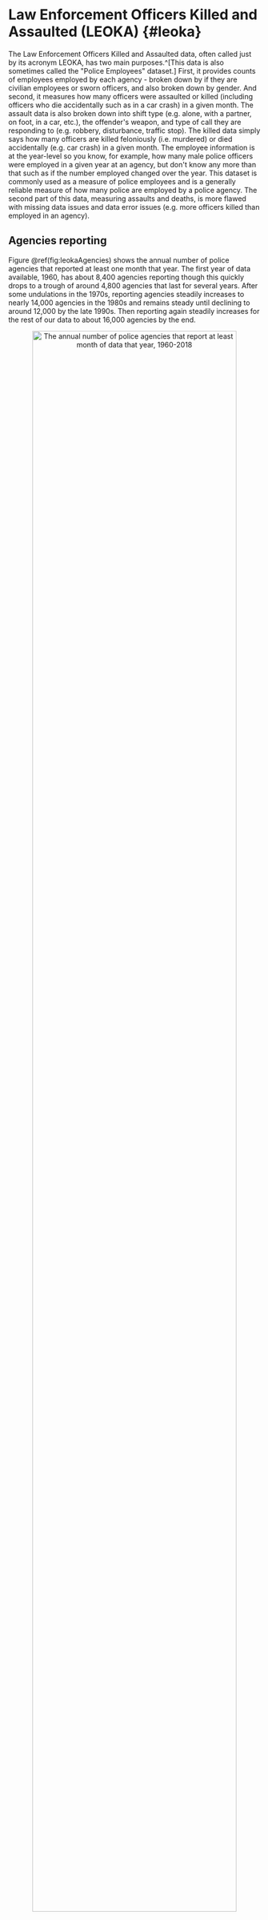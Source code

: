 # Law Enforcement Officers Killed and Assaulted (LEOKA) {#leoka}





The Law Enforcement Officers Killed and Assaulted data, often called just by its acronym LEOKA, has two main purposes.^[This data is also sometimes called the "Police Employees" dataset.] First, it provides counts of employees employed by each agency - broken down by if they are civilian employees or sworn officers, and also broken down by gender. And second, it measures how many officers were assaulted or killed (including officers who die accidentally such as in a car crash) in a given month. The assault data is also broken down into shift type (e.g. alone, with a partner, on foot, in a car, etc.), the offender's weapon, and type of call they are responding to (e.g. robbery, disturbance, traffic stop). The killed data simply says how many officers are killed feloniously (i.e. murdered) or died accidentally (e.g. car crash) in a given month. The employee information is at the year-level so you know, for example, how many male police officers were employed in a given year at an agency, but don't know any more than that such as if the number employed changed over the year. This dataset is commonly used as a measure of police employees and is a generally reliable measure of how many police are employed by a police agency. The second part of this data, measuring assaults and deaths, is more flawed with missing data issues and data error issues (e.g. more officers killed than employed in an agency).

## Agencies reporting

Figure \@ref(fig:leokaAgencies) shows the annual number of police agencies that reported at least one month that year. The first year of data available, 1960, has about 8,400 agencies reporting though this quickly drops to a trough of around 4,800 agencies that last for several years. After some undulations in the 1970s, reporting agencies steadily increases to nearly 14,000 agencies in the 1980s and remains steady until declining to around 12,000 by the late 1990s. Then reporting again steadily increases for the rest of our data to about 16,000 agencies by the end. 

<div class="figure" style="text-align: center">
<img src="leoka_files/figure-html/leokaAgencies-1.png" alt="The annual number of police agencies that report at least month of data that year, 1960-2018" width="90%" />
<p class="caption">(\#fig:leokaAgencies)The annual number of police agencies that report at least month of data that year, 1960-2018</p>
</div>

## Important variables

The important variables can be divided into two sections: information on people employed by the department, and information about assaults against officers. The employee information is a snapshot in time during the year while the assault information tells you the number of assaults, broken down several different ways, for each month of the year. Like other UCR data, there are also variables that provide information about the agency - ORI codes, population under jurisdiction - the month and year that the data covers, and how many months reported data. 

### Number of employees 

This data includes the number of people employed by the department with breakdowns by if they are civilian employees or sworn officers (i.e. carries a gun and badge and can make arrests) as well as by gender. The only genders available are female and male. This is the number of employees as of Halloween that year so it is a single point in time. Though this helps us as it is consistent every year, we don't know exactly when certain officer classes start, which we'd likely see through a jump in employment that year, or if employment or hiring patterns change over the year. 
 
* Female employees
    + Officers
    + Civilians
* Male employees
    + Officers
    + Civilians
    
We'll look first at the number of employees that are civilian and that are sworn officers through examining Philadelphia in Figure \@ref(fig:leokaCivilianOfficers). The number of civilian employees has remained at a little under 1,000 employees from about 1970 through the end of our data, though declining very slightly since the middle 2000s. This is curious since the city's population and crime trends have changed dramatically over this time and the ability of civilian employees to contribute has also changed, such as that they now have computers.^[The last time I heard, which was several years ago, patrol officers in Philadelphia still had to write up certain reports using typewriters. So tech apparently is still about 1960 level.] In contrast, the number of police has changed far more than civilians, growing rapidly in the 1960s and 1970s to peaking at a little over 8,000 officers in the mid-1970s before declining substantially to the 6,000s. in the late-1980s. As with many agencies nationwide, the number of officers increased in the 1990s and then has decreased steadily in ensuing years. By recent years there are about as many officers as in the late-1980s, even though the city's population has grown substantially since then. 
    
<div class="figure" style="text-align: center">
<img src="leoka_files/figure-html/leokaCivilianOfficers-1.png" alt="The number of civilian employees and sworn officers in Philadelphia, 1960-2018" width="90%" />
<p class="caption">(\#fig:leokaCivilianOfficers)The number of civilian employees and sworn officers in Philadelphia, 1960-2018</p>
</div>

We can also look at the number of officers (or civilian employees) by gender. Figure \@ref(fig:leokaOfficersGender) shows the percent of Philadelphia police officers by gender. For the first decade of data all female officers (or civilians) were recorded as male, so that variable should be interpreted as "total officers" until 1971 when it is split into gender. Starting at basically 0% of officers in 1971, female officers grew until they made up about a quarter of officers in 2000 and then has declined slowly since then. 

<div class="figure" style="text-align: center">
<img src="leoka_files/figure-html/leokaOfficersGender-1.png" alt="The percent of female and male sworn officers in Philadelphia, 1960-2018" width="90%" />
<p class="caption">(\#fig:leokaOfficersGender)The percent of female and male sworn officers in Philadelphia, 1960-2018</p>
</div>

### Officers killed

There is almost no information about officers killed. The data only breaks this down into if they died "feloniously" which just means that someone killed them on purpose (e.g. shooting them, intentionally hitting them with a car) or if they died "accidentally" such as if they die during a car crash while on duty. The FBI actually collects more information on officer deaths than they release in this data. This includes the circumstances of each death such as the type of death (e.g. car crash, shooting, ambush, etc.), what weapon the offender had if feloniously killed, and even a detailed written summary of what occurred for each officer killed. They post this information in their annual LEOKA report which is part of their Crime in the United States report. The 2019 report, the latest year available, can be found on their site [here](https://ucr.fbi.gov/leoka/2019/home).

We can look at what data is available through Figure \@ref(fig:leokaOfficersKilled) which shows the number of Los Angeles Police Department officers killed over time. There are no accidental killings until 1975 though this is misleading because that accidental killings variable is not reported until 1971, which is a year in which many other variables in this data began reporting. So we actually have no idea how many officers were killed accidentally from 1960-1970 since this variable is always reported as 0. In general it seems like there is about one officer killed per year in recent decades while the period from 1980 to 2000 was the time of highest danger with as many as five officers killed in a single year. We can also see some trend changes with felonious killings more common than accidental killings in the 1990s and then accidental killings becoming far more common starting in 2000.

<div class="figure" style="text-align: center">
<img src="leoka_files/figure-html/leokaOfficersKilled-1.png" alt="The number of officers killed by felony and killed accidentally in Los Angeles, 1960-2018" width="90%" />
<p class="caption">(\#fig:leokaOfficersKilled)The number of officers killed by felony and killed accidentally in Los Angeles, 1960-2018</p>
</div>

We can also look at the national number of officers killed as in Figure \@ref(fig:leokaOfficersKilledNational). Please note that this is simply summing up the number of officers killed by all agencies that report that year so changes over time are certainly partially due to different agencies reporting each year. Therefore, we'll focus on interpreting the different between felony and accidental killings rather than counts over time - though even this may be off if agencies that reported more felony or more accidental killings differ in their reporting over time. Again we see that there are no officers killed accidentally, due to that variable not being reported, until 1971. The difference between officers killed by felony and killed accidentally is widest are the start of our data and narrows considerable until there are only several more felonious killings than accidental killings by the late 1990s. Though this trend reverses in the early 2010s with accidental killings decreasing and felonious killings increasing again.

What can we make of this? It's hard to say. Interpreting this properly requires adding some other key variables such as the number of officers employed, the number of circumstances they respond to (e.g. are they patrolling more, apprehending violent offenders more, etc.), the number of guns on the street, the quality or availability or body armor, among others. 

<div class="figure" style="text-align: center">
<img src="leoka_files/figure-html/leokaOfficersKilledNational-1.png" alt="The national number of officers killed by felony and killed accidentally, 1960-2018" width="90%" />
<p class="caption">(\#fig:leokaOfficersKilledNational)The national number of officers killed by felony and killed accidentally, 1960-2018</p>
</div>

### Assaults by injury and weapon

This data breaks down the monthly number of assaults on officers in a few different ways. Here, we'll look at the number of assaults where the officer is injured or not injured and within these categories by which weapon the offender had. This is the number of officers assaulted so if an incident has three officers assaulted, that will count as three different assaults. If the offender used multiple weapons then only the most serious weapon would be counted. For example, if an offender used a knife and a gun during the assault, the assault would be counted as a gun assault. Unfortunately we only know if an officer was injured or not and not the severity of the injury. So we can't tell if the officer is merely bruised or was shot or stabbed. 

* Assaults with injury
    + Offender has firearm
    + Offender had knife
    + Offender had other weapon
    + Offender was unarmed
* Assaults without injury
    + Offender has firearm
    + Offender had knife
    + Offender had other weapon
    + Offender was unarmed
    
We can start by looking at the breakdown of assaults by injury and weapon type for officers in the Los Angeles Police Department. Figure \@ref(fig:leokaAssaultTypeInjury) shows the number of assaults from all years reported for these categories. Over the complete time period there were almost 40,000 officers assaulted with about example three-quarters of these assaults - 30,000 assaults - leading to no injuries. This data shows the number of officers assaulted, not unique officers, so an officer can potentially be included in the data multiple times if they are assaulted multiple times. A little under a quarter of assaults lead to officer injury with most of these from unarmed offenders. Interestingly, there are far more gun and knife assaults where the officer is not injured than where the officer is injured. 
    
<div class="figure" style="text-align: center">
<img src="leoka_files/figure-html/leokaAssaultTypeInjury-1.png" alt="The total number of assaults on officers by injury sustained and offender weapon in Los Angeles, 1960-2018." width="90%" />
<p class="caption">(\#fig:leokaAssaultTypeInjury)The total number of assaults on officers by injury sustained and offender weapon in Los Angeles, 1960-2018.</p>
</div>

We can also look at assaults over time. Figure \@ref(fig:leokaAssaultsInjuryYear) shows the number of assaults, assaults with injury, and assault without injury for the Los Angeles Police Department from 1960 to 2018. We can immediately see some data issues are there are years with no assaults recorded. And in the late-2000s there is a sudden drop from about 250 assaults with injuries per year in the previous few decades to nearly zero officer injuries reported a year. This strongly suggests some change in reporting rather than a true decrease in assaults with injuries. For the decades where the data is less obviously wrong, there is a consistent trend of most assaults leading to no injuries, though the distance between the number of injury and non-injury assaults fluctuates over time. 

<div class="figure" style="text-align: center">
<img src="leoka_files/figure-html/leokaAssaultsInjuryYear-1.png" alt="The annual number of assaults on officers by injury sustained in Los Angeles, 1960-2018." width="90%" />
<p class="caption">(\#fig:leokaAssaultsInjuryYear)The annual number of assaults on officers by injury sustained in Los Angeles, 1960-2018.</p>
</div>


### Assaults by call type

The next group of ways that assaults are broken down is by the type of call the officer is assigned when they are assaulted. For example, if an officer is responding to a burglary report, any assault they experience on that call will be classified as "burglary" related. In addition, we know how many assaults were cleared by arrest or cleared through exceptional means (for more on this, please see \@ref(clearedCrimes)) though it doesn't differential between the two.  Since assaults are based on the number of officers assaulted, not the number of incidents where officers are assaulted, arresting a single person can clear multiple assaults. The possible call types are below:

* Disturbance call (e.g. domestic violence, person carrying a gun in public)
* Burglary
* Robbery
* Officers arresting someone for another crime
* Civil disorder
* Officer has custody of prisoners
* Suspicious persons
* Officers are ambushed
* Mentally deranged person
* Traffic pursuit and traffic stops
* All other call types
* Total - sum of all call types

Figure \@ref(fig:leokaAssaultCallType) shows the number of assaults on Los Angeles Police Department officers by the type of call for 1960-2018. There were about 38,000 assaults against Los Angeles Police Department officers with a little over 31,000 of these assaults cleared. An important thing to note is that the number of assaults here is less than the nearly 40,000 assaults for the same agency over the same time period we saw in Figure \@ref(fig:leokaAssaultCallType). This is because some variables are not reported for all years and agencies are free to report which variables they want to report in any given year. This makes it massively tricky to use this data since even simple statistics for the same agency for supposedly the same variable (here it's technically different variables but should still be the total number of officers assaulted) can be different. The most common type of call where officers are assaulted are disturbance calls which include domestic violence and reports of dangerous individuals such as people carrying guns in public. The least common call type is ambush calls, though in these calls the police are called to a scene by the offender who intends to assault or kill the officers, so is likely far more dangerous than other call types, even though it is rare. 

<div class="figure" style="text-align: center">
<img src="leoka_files/figure-html/leokaAssaultCallType-1.png" alt="Assaults on Los Angeles Police Department officers by type of call where they were assaulted at, 1960-2018." width="90%" />
<p class="caption">(\#fig:leokaAssaultCallType)Assaults on Los Angeles Police Department officers by type of call where they were assaulted at, 1960-2018.</p>
</div>

Within these call types is also a breakdown by offender weapon use, with the same weapons as above, and the type of officer assignment which is essentially if they are alone or not and if they're on foot or not. Finally, it says how many assaults are cleared by arrest or cleared through exceptional means though it doesn't differential between the two. The shift assignment is essentially how they go through their normal day, if this is in a vehicle, alone, as a detective, or under a different assignment (including being off-duty). For example, being in a vehicle with two officers  means that their normal assignment is driving in a vehicle, not that they were actually assaulted in said vehicle. This also doesn't necessarily mean that these are the only officers at the scene. It is simply the shift assignment of the officer who is assaulted. For example, if an officer who normally works alone in a vehicle shows up to a scene where other officers are present, and who are under different shift assignments, and gets assaulted - and no one else gets assaulted - that is an assault for officers "in a vehicle alone". 

* Offender weapons
    + Offender has firearm
    + Offender had knife
    + Offender had other weapon
    + Offender was unarmed
* Type of officer shift assignment
    + In a vehicle with two officers
    + In a vehicle alone
    + In a vehicle alone but assisted by other officers
    + Detective or special unit alone
    + Detective or special unit assisted by other officers
    + Other assignment alone
    + Other assignment assisted by other officers
* Number of assaults on police cleared

We'll look specifically at disturbance calls since they are the most common call type, at least for the Los Angeles Police Department. Figure \@ref(fig:leokaDisturbanceWeapon) shows the total number of disturbance assaults by offender weapon in Los Angeles. Most assaults have an unarmed offender with a sharp decline to the number of offenders with a weapon other than a gun or knife. Assaults by a gun and by a knife are the least common. 

<div class="figure" style="text-align: center">
<img src="leoka_files/figure-html/leokaDisturbanceWeapon-1.png" alt="The number of assaults on Los Angeles Police Department officers in disturbance calls by the injury sustained by the officer, 1960-2018." width="90%" />
<p class="caption">(\#fig:leokaDisturbanceWeapon)The number of assaults on Los Angeles Police Department officers in disturbance calls by the injury sustained by the officer, 1960-2018.</p>
</div>

Again using disturbance calls for the Los Angeles Police Department, we can look at assaults by the officer assignment, as seen in Figure \@ref(fig:leokaShiftAssignment). In the vast majority of assaults it is of officers who are in a vehicle along with a partner. This drops very sharply to several hundred assaults on detectives who are assisting other officers and then increasingly declines to the other shift assignments to the least common assault being against detectives who are acting alone. 

<div class="figure" style="text-align: center">
<img src="leoka_files/figure-html/leokaShiftAssignment-1.png" alt="The number of assaults on Los Angeles Police Department officers in disturbance calls by the injury sustained by the shift assignment of the officer, 1960-2018." width="90%" />
<p class="caption">(\#fig:leokaShiftAssignment)The number of assaults on Los Angeles Police Department officers in disturbance calls by the injury sustained by the shift assignment of the officer, 1960-2018.</p>
</div>

    
### Assaults by time

The final breakdown in assaults is by the time they occur, divided into 12 two-hour chunks starting at 12:01am. Like some other variables this data is only available starting in 1971. There is no more information than total assaults in this time so we don't know if the assaults led to injuries, the type of call or shift assignment the officer was on, or the offender's weapons. 

* 12:01am - 2:00am
* 2:01am  - 4:00am
* 4:01am  - 6:00am
* 6:01am  - 8:00am
* 8:01am  - 10:00am
* 10:01am - 12:00pm
* 12:01pm - 2:00pm
* 2:01pm  - 4:00pm
* 4:01pm  - 6:00pm
* 6:01pm  - 8:00pm
* 8:01pm  - 10:00pm
* 10:01pm - 12:00am

We'll look at these time chunks in Figure \@ref(fig:phoenixAssaultTimes) which shows the total number of assaults by time of day from 1971 to 2018 in Phoenix, Arizona. The most common times for officers to be assaulted looks like a mirror image of when crime is highest: late night and early morning. The 12:01am to 2am chunk is the most common time followed by 10pm to midnight, with assaults increasing at the day grows later and at its lowest point from 6-8am. This strongly suggests that officers are assaulted at crime scenes, such as responding to crimes or making arrests. 

<div class="figure" style="text-align: center">
<img src="leoka_files/figure-html/phoenixAssaultTimes-1.png" alt="The number of assaults against Phoenix Police Department officers by hourly grouping for all years with data available, 1971-2018." width="90%" />
<p class="caption">(\#fig:phoenixAssaultTimes)The number of assaults against Phoenix Police Department officers by hourly grouping for all years with data available, 1971-2018.</p>
</div>

